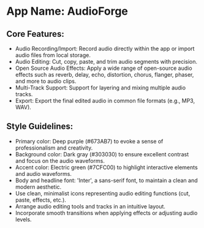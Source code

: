 # **App Name**: AudioForge

## Core Features:

- Audio Recording/Import: Record audio directly within the app or import audio files from local storage.
- Audio Editing: Cut, copy, paste, and trim audio segments with precision.
- Open Source Audio Effects: Apply a wide range of open-source audio effects such as reverb, delay, echo, distortion, chorus, flanger, phaser, and more to audio clips.
- Multi-Track Support: Support for layering and mixing multiple audio tracks.
- Export: Export the final edited audio in common file formats (e.g., MP3, WAV).

## Style Guidelines:

- Primary color: Deep purple (#673AB7) to evoke a sense of professionalism and creativity.
- Background color: Dark gray (#303030) to ensure excellent contrast and focus on the audio waveforms.
- Accent color: Electric green (#7CFC00) to highlight interactive elements and audio waveforms.
- Body and headline font: 'Inter', a sans-serif font, to maintain a clean and modern aesthetic.
- Use clean, minimalist icons representing audio editing functions (cut, paste, effects, etc.).
- Arrange audio editing tools and tracks in an intuitive layout.
- Incorporate smooth transitions when applying effects or adjusting audio levels.
